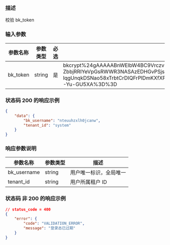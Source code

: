 ### 描述

校验 bk_token

### 输入参数

| 参数名称 | 参数类型 | 必选 | 描述                                                         |
| -------- | -------- | ---- | ------------------------------------------------------------ |
| bk_token | string   | 是   | bkcrypt%24gAAAAABnWEIbW4BC9VrczvN5pE-ga9fjq0JvT-ZbbjRRIYeVpGsRWWR3NASAzEDHGvPSjshkK-lqgUnqkDSNao58xTrbtCrDIQFrPlDmKXfXPvu2aLOVGz1mrzftygyAEHQ0G1HFXEexfn3CjkwedW5j2-Yu-GU5XA%3D%3D |


### 状态码 200 的响应示例

```json
{
    "data": {
        "bk_username": "nteuuhzxlh0jcanw",
        "tenant_id": "system"
    }
}

```

### 响应参数说明

| 参数名称    | 参数类型 | 描述                   |
| ----------- | -------- | ---------------------- |
| bk_username | string   | 用户唯一标识，全局唯一 |
| tenant_id   | string   | 用户所属租户 ID        |

### 状态码 非 200 的响应示例

```json
// status_code = 400
{
    "error": {
        "code": "VALIDATION_ERROR",
        "message": "登录态已过期"
    }
}
```
